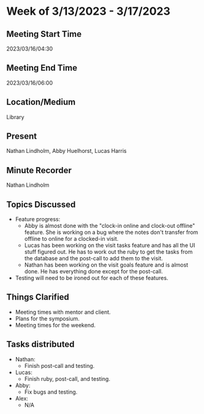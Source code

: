 # Week of 3/13/2023 - 3/17/2023

## Meeting Start Time 

2023/03/16/04:30

## Meeting End Time

2023/03/16/06:00

## Location/Medium

Library

## Present

Nathan Lindholm, Abby Huelhorst, Lucas Harris

## Minute Recorder

Nathan Lindholm

## Topics Discussed

- Feature progress:
  - Abby is almost done with the "clock-in online and clock-out offline" feature. She is working on a bug where the notes don't transfer from offline to online for a clocked-in visit.
  - Lucas has been working on the visit tasks feature and has all the UI stuff figured out. He has to work out the ruby to get the tasks from the database and the post-call to add them to the visit.
  - Nathan has been working on the visit goals feature and is almost done. He has everything done except for the post-call. 
- Testing will need to be ironed out for each of these features. 

## Things Clarified

- Meeting times with mentor and client.
- Plans for the symposium.
- Meeting times for the weekend.

## Tasks distributed

- Nathan: 
  - Finish post-call and testing.
- Lucas: 
  - Finish ruby, post-call, and testing.
- Abby:
  - Fix bugs and testing.
- Alex:
  - N/A

